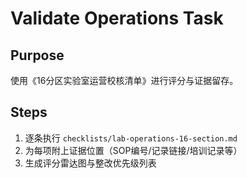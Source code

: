 # Validate Operations Task

## Purpose

使用《16分区实验室运营校核清单》进行评分与证据留存。

## Steps

1. 逐条执行 `checklists/lab-operations-16-section.md`
2. 为每项附上证据位置（SOP编号/记录链接/培训记录等）
3. 生成评分雷达图与整改优先级列表

